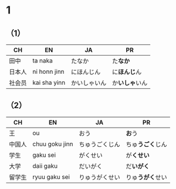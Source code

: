 # 1

## （1）
|CH|EN|JA|PR|
|-|-|-|-|
|田中|ta naka|たなか|た**なか**|
|日本人|ni honn jinn|にほんじん|に**ほんじ**ん|
|社会员|kai sha yinn|かいしゃいん|か**いしゃ**いん|


## （2）
|CH|EN|JA|PR|
|-|-|-|-|
|王|ou|おう|**お**う|
|中国人|chuu goku jinn|ちゅうごくじん|ちゅ**うごく**じん|
|学生|gaku sei|がくせい|が**くせい**|
|大学|daii gaku|だいがく|だ**いがく**|
|留学生|ryuu gaku sei|りゅうがくせい|りゅ**うがく**せい|